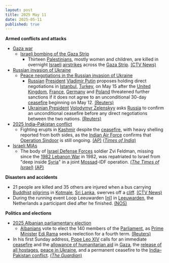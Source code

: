```yaml
---
layout: post
title: 2025 May 11
date: 2025-05-11
published: true
---
```



**Armed conflicts and attacks**

* [Gaza war](https://en.wikipedia.org/wiki/Gaza_war "Gaza war")
  + [Israeli bombing of the Gaza Strip](https://en.wikipedia.org/wiki/Israeli_bombing_of_the_Gaza_Strip "Israeli bombing of the Gaza Strip")
    - Thirteen [Palestinians](https://en.wikipedia.org/wiki/Palestinians "Palestinians"), mostly women and children, are killed in overnight [Israeli](https://en.wikipedia.org/wiki/Israel "Israel") [airstrikes](https://en.wikipedia.org/wiki/Airstrike "Airstrike") across the [Gaza Strip](https://en.wikipedia.org/wiki/Gaza_Strip "Gaza Strip"). [(CTV News)](https://www.ctvnews.ca/world/israel-hamas-war/article/israeli-strikes-on-gaza-kill-11-people-mostly-women-and-children/)
* [Russian invasion of Ukraine](https://en.wikipedia.org/wiki/Russian_invasion_of_Ukraine "Russian invasion of Ukraine")
  + [Peace negotiations in the Russian invasion of Ukraine](https://en.wikipedia.org/wiki/Peace_negotiations_in_the_Russian_invasion_of_Ukraine "Peace negotiations in the Russian invasion of Ukraine")
    - [Russian](https://en.wikipedia.org/wiki/Russia "Russia") [President](https://en.wikipedia.org/wiki/President_of_Russia "President of Russia") [Vladimir Putin](https://en.wikipedia.org/wiki/Vladimir_Putin "Vladimir Putin") proposes holding direct negotiations in [Istanbul](https://en.wikipedia.org/wiki/Istanbul "Istanbul"), [Turkey](https://en.wikipedia.org/wiki/Turkey "Turkey"), on May 15 after the [United Kingdom](https://en.wikipedia.org/wiki/United_Kingdom "United Kingdom"), [France](https://en.wikipedia.org/wiki/France "France"), [Germany](https://en.wikipedia.org/wiki/Germany "Germany") and [Poland](https://en.wikipedia.org/wiki/Poland "Poland") threatened further sanctions if it does not agree to an unconditional 30-day [ceasefire](https://en.wikipedia.org/wiki/Ceasefire "Ceasefire") beginning on May 12. [(Reuters)](https://www.reuters.com/world/europe/putin-proposes-direct-talks-with-ukraine-may-15-2025-05-10/)
    - [Ukrainian President](https://en.wikipedia.org/wiki/Ukrainian_President "Ukrainian President") [Volodymyr Zelenskyy](https://en.wikipedia.org/wiki/Volodymyr_Zelenskyy "Volodymyr Zelenskyy") asks [Russia](https://en.wikipedia.org/wiki/Russia "Russia") to confirm an unconditional ceasefire before any direct negotiations between the two nations. [(Reuters)](https://www.reuters.com/world/europe/ukraines-zelenskiy-calls-russia-confirm-ceasefire-before-talks-2025-05-11/)
* [2025 India–Pakistan conflict](https://en.wikipedia.org/wiki/2025_India%E2%80%93Pakistan_conflict "2025 India–Pakistan conflict")
  + Fighting erupts in [Kashmir](https://en.wikipedia.org/wiki/Kashmir "Kashmir") despite the [ceasefire](https://en.wikipedia.org/wiki/Ceasefire "Ceasefire"), with heavy shelling reported from both sides, as the [Indian Air Force](https://en.wikipedia.org/wiki/Indian_Air_Force "Indian Air Force") confirms that [Operation Sindoor](https://en.wikipedia.org/wiki/Operation_Sindoor "Operation Sindoor") is still ongoing. [(AP)](https://apnews.com/article/pakistan-india-ceasefire-kashmir-6fa80010fa8ffee1da1f28e7b593aa2d) [(*Times of India*)](https://timesofindia.indiatimes.com/india/operation-sindoor-remains-active-normal-relations-with-pakistan-cannot-resume/articleshow/121078777.cms)
* [Israeli MIAs](https://en.wikipedia.org/wiki/Israeli_MIAs "Israeli MIAs")
  + The body of [Israel Defense Forces](https://en.wikipedia.org/wiki/Israel_Defense_Forces "Israel Defense Forces") soldier Zvi Feldman, missing since the [1982 Lebanon War](https://en.wikipedia.org/wiki/1982_Lebanon_War "1982 Lebanon War") in 1982, was repatriated to Israel from "deep inside [Syria](https://en.wikipedia.org/wiki/Syria "Syria")" in a joint [Mossad](https://en.wikipedia.org/wiki/Mossad "Mossad")-IDF operation. [(*The Times of Israel*)](https://www.timesofisrael.com/liveblog_entry/body-of-soldier-zvi-feldman-missing-for-nearly-43-years-recovered-by-mossad-and-idf/) [(AP)](https://apnews.com/article/israel-palestinians-hamas-war-news-ceasefire-hostages-05-11-2025-6a562aa1c6ce81bcc9ff4649e39ab937)

**Disasters and accidents**

* 21 people are killed and 35 others are injured when a bus carrying [Buddhist](https://en.wikipedia.org/wiki/Buddhism "Buddhism") [pilgrims](https://en.wikipedia.org/wiki/Pilgrimage "Pilgrimage") in [Kotmale](https://en.wikipedia.org/wiki/Kotmale "Kotmale"), [Sri Lanka](https://en.wikipedia.org/wiki/Sri_Lanka "Sri Lanka"), swerves off a [cliff](https://en.wikipedia.org/wiki/Cliff "Cliff"). [(CTV News)](https://www.ctvnews.ca/world/article/passenger-bus-skids-off-a-cliff-in-sri-lanka-killing-21-people-and-injuring-35/)
* During the running event Loop Leeuwarden [[nl](https://nl.wikipedia.org/wiki/Loop_Leeuwarden "nl:Loop Leeuwarden")] in [Leeuwarden](https://en.wikipedia.org/wiki/Leeuwarden "Leeuwarden"), the Netherlands a participant died after he finished. [(NOS)](https://nos.nl/artikel/2566830-deelnemer-overleden-bij-hardloopevenement-leeuwarden)

**Politics and elections**

* [2025 Albanian parliamentary election](https://en.wikipedia.org/wiki/2025_Albanian_parliamentary_election "2025 Albanian parliamentary election")
  + [Albanians](https://en.wikipedia.org/wiki/Albanians "Albanians") vote to elect the 140 members of the [Parliament](https://en.wikipedia.org/wiki/Parliament_of_Albania "Parliament of Albania"), as [Prime Minister](https://en.wikipedia.org/wiki/Prime_Minister_of_Albania "Prime Minister of Albania") [Edi Rama](https://en.wikipedia.org/wiki/Edi_Rama "Edi Rama") seeks reelection for a fourth term. [(Reuters)](https://www.reuters.com/world/europe/albania-votes-pm-rama-seeks-fourth-term-2025-05-10/)
* In his first Sunday address, [Pope Leo XIV](https://en.wikipedia.org/wiki/Pope_Leo_XIV "Pope Leo XIV") calls for an immediate [ceasefire](https://en.wikipedia.org/wiki/Ceasefire "Ceasefire") and the [allowance of humanitarian aid](https://en.wikipedia.org/wiki/Israeli_blockade_of_the_Gaza_Strip_%282023%E2%80%93present%29 "Israeli blockade of the Gaza Strip (2023–present)") in [Gaza](https://en.wikipedia.org/wiki/Gaza_Strip "Gaza Strip"), the [release of all hostages](https://en.wikipedia.org/wiki/Gaza_war_hostage_crisis "Gaza war hostage crisis"), [peace in Ukraine](https://en.wikipedia.org/wiki/Peace_negotiations_in_the_Russian_invasion_of_Ukraine "Peace negotiations in the Russian invasion of Ukraine"), and a permanent ceasefire to the [India–Pakistan conflict](https://en.wikipedia.org/wiki/2025_India%E2%80%93Pakistan_conflict "2025 India–Pakistan conflict"). [(*The Guardian*)](https://www.theguardian.com/world/2025/may/11/pope-leo-peace-ukraine-first-sunday-address-never-again-war)
